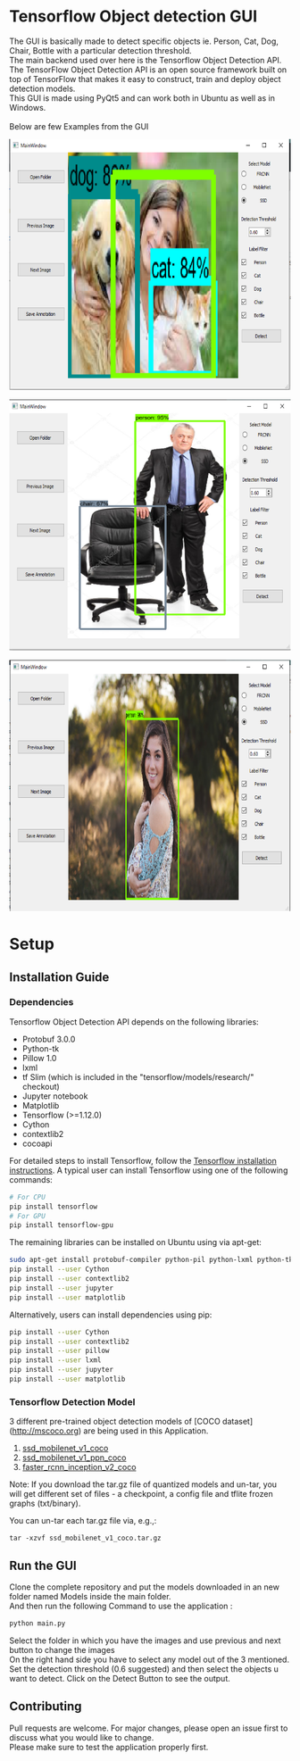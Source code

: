 # Tensorflow Object detection GUI

The GUI is basically made to detect specific objects ie. Person, Cat, Dog, Chair, Bottle with a particular detection threshold. <br>
The main backend used over here is the Tensorflow Object Detection API. <br>
The TensorFlow Object Detection API is an open source framework built on top of TensorFlow that makes it easy to construct, train and deploy object detection models. <br>
This GUI is made using PyQt5 and can work both in Ubuntu as well as in Windows.<br>
<br>
Below are few Examples from the GUI

<p align="center">
  <img src="readme_images/1.PNG" width=676 height=450>
</p>
<p align="center">
  <img src="readme_images/2.PNG" width=676 height=450>
</p>
<p align="center">
  <img src="readme_images/3.PNG" width=676 height=450>
</p>

# Setup
  
 ## Installation Guide

### Dependencies

Tensorflow Object Detection API depends on the following libraries:

*   Protobuf 3.0.0
*   Python-tk
*   Pillow 1.0
*   lxml
*   tf Slim (which is included in the "tensorflow/models/research/" checkout)
*   Jupyter notebook
*   Matplotlib
*   Tensorflow (>=1.12.0)
*   Cython
*   contextlib2
*   cocoapi

For detailed steps to install Tensorflow, follow the [Tensorflow installation
instructions](https://www.tensorflow.org/install/). A typical user can install
Tensorflow using one of the following commands:

``` bash
# For CPU
pip install tensorflow
# For GPU
pip install tensorflow-gpu
```

The remaining libraries can be installed on Ubuntu using via apt-get:

``` bash
sudo apt-get install protobuf-compiler python-pil python-lxml python-tk
pip install --user Cython
pip install --user contextlib2
pip install --user jupyter
pip install --user matplotlib
```

Alternatively, users can install dependencies using pip:

``` bash
pip install --user Cython
pip install --user contextlib2
pip install --user pillow
pip install --user lxml
pip install --user jupyter
pip install --user matplotlib
```

### Tensorflow Detection Model

3 different pre-trained object detection models of [COCO dataset] (http://mscoco.org) are being used in this Application. <br>

1. [ssd_mobilenet_v1_coco](http://download.tensorflow.org/models/object_detection/ssd_mobilenet_v1_coco_2018_01_28.tar.gz) 
2. [ssd_mobilenet_v1_ppn_coco](http://download.tensorflow.org/models/object_detection/ssd_mobilenet_v1_ppn_shared_box_predictor_300x300_coco14_sync_2018_07_03.tar.gz) 
3. [faster_rcnn_inception_v2_coco](http://download.tensorflow.org/models/object_detection/faster_rcnn_inception_v2_coco_2018_01_28.tar.gz)

Note: If you download the tar.gz file of quantized models and un-tar, you will get different set of files - a checkpoint, a config file and tflite frozen graphs (txt/binary).

You can un-tar each tar.gz file via, e.g.,:

```
tar -xzvf ssd_mobilenet_v1_coco.tar.gz
```

## Run the GUI

Clone the complete repository and put the models downloaded in an new folder named Models inside the main folder. <br>
And then run the following Command to use the application :


``` bash
python main.py
```

Select the folder in which you have the images and use previous and next button to change the images<br>
On the right hand side you have to select any model out of the 3 mentioned.<br>
Set the detection threshold (0.6 suggested) and then select the objects u want to detect. 
Click on the Detect Button to see the output. 

## Contributing
Pull requests are welcome. For major changes, please open an issue first to discuss what you would like to change.
<br>
Please make sure to test the application properly first.<br>
